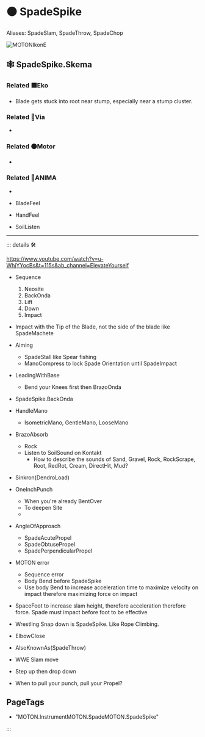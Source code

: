 # 🟠 <motor>SpadeSpike</motor>

Aliases: SpadeSlam, SpadeThrow, SpadeChop

![MOTONIkon](/Ikon/Motor_Ikon.png)E

## 🕸 SpadeSpike.Skema

### Related 🟩<ekos>Eko</ekos>

- Blade gets stuck into root near stump, especially near a stump cluster.

### Related 🔻<via>Via</via>

-

### Related 🟠<motor>Motor</motor>

-

### Related 💜<anima>ANIMA</anima>

-

- BladeFeel

- HandFeel

- SoilListen

---

<!-- =================================================== -->
<!-- =================================================== -->
<!-- =================================================== -->
<!-- =================================================== -->
<!-- =================================================== -->
::: details 🛠

<https://www.youtube.com/watch?v=u-WhjYYocBs&t=115s&ab_channel=ElevateYourself>

- Sequence
    1. Neosite
    2. BackOnda
    3. Lift
    4. Down
    5. Impact

- Impact with the Tip of the Blade, not the side of the blade like SpadeMachete
- Aiming
    - SpadeStall like Spear fishing
    - ManoCompress to lock Spade Orientation until SpadeImpact
- LeadingWithBase
    - Bend your Knees first then BrazoOnda
- SpadeSpike.BackOnda
- HandleMano
    - IsometricMano, GentleMano, LooseMano
- BrazoAbsorb
    - Rock
    - Listen to SoilSound on Kontakt
        - How to describe the sounds of Sand, Gravel, Rock, RockScrape, Root, RedRot, Cream, DirectHit, Mud?
- Sinkron(DendroLoad)
- OneInchPunch
    - When you're already BentOver
    - To deepen Site
    -
- AngleOfApproach
    - SpadeAcutePropel
    - SpadeObtusePropel
    - SpadePerpendicularPropel
- MOTON error
    - Sequence error
    - Body Bend before SpadeSpike
    - Use body Bend to increase acceleration time to maximize velocity on impact therefore maximizing force on impact
- SpaceFoot to increase slam height, therefore acceleration therefore force. Spade must impact before foot to be effective
- Wrestling Snap down is SpadeSpike. Like Rope Climbing.

- ElbowClose
- AlsoKnownAs(SpadeThrow)
- WWE Slam move
- Step up then drop down
- When to pull your punch, pull your Propel?

<h2>PageTags</h2>

- "MOTON.InstrumentMOTON.SpadeMOTON.SpadeSpike"

:::
